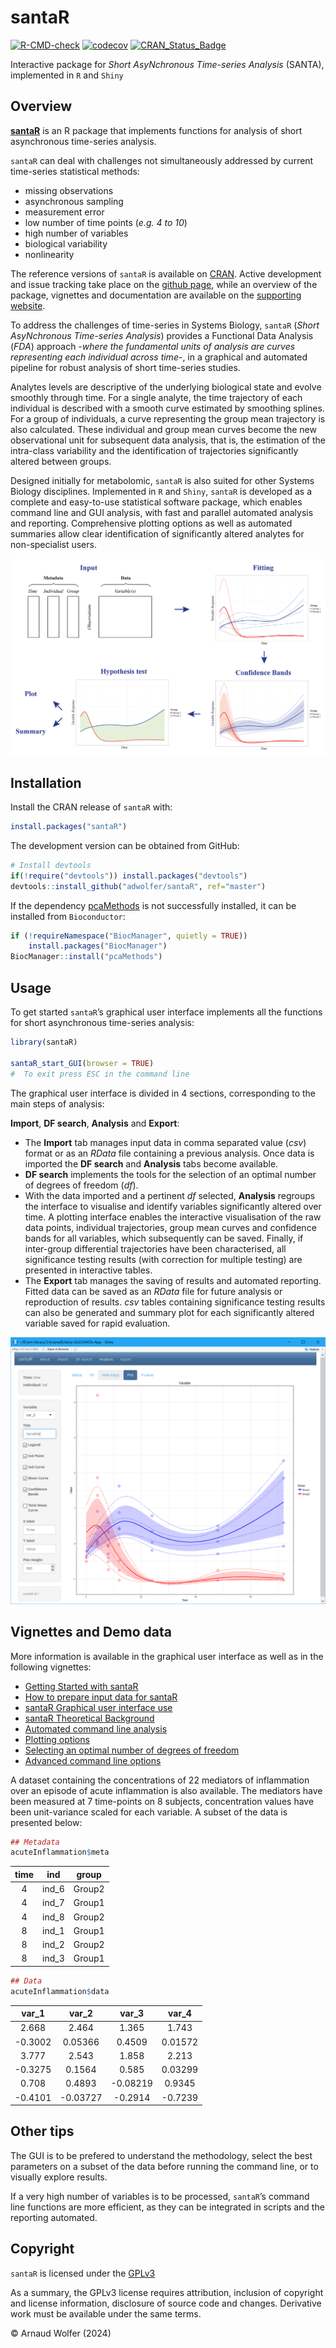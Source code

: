
# santaR
[![R-CMD-check](https://github.com/adwolfer/santaR/actions/workflows/R-CMD-check.yaml/badge.svg)](https://github.com/adwolfer/santaR/actions/workflows/R-CMD-check.yaml)
[![codecov](https://codecov.io/gh/adwolfer/santaR/branch/master/graph/badge.svg)](https://app.codecov.io/gh/adwolfer/santaR/branch/master)
[![CRAN\_Status\_Badge](http://www.r-pkg.org/badges/version/santaR)](https://cran.r-project.org/package=santaR)

Interactive package for *Short AsyNchronous Time-series Analysis*
(SANTA), implemented in `R` and `Shiny`

## Overview


[**santaR**](https://adwolfer.github.io/santaR/) is an R package that implements functions for analysis of short asynchronous time-series analysis.

`santaR` can deal with challenges not simultaneously addressed by current time-series statistical methods:
 - missing observations
 - asynchronous sampling
 - measurement error
 - low number of time points (*e.g. 4 to 10*)
 - high number of variables
 - biological variability
 - nonlinearity
 
The reference versions of `santaR` is available on [CRAN](https://cran.r-project.org/package=santaR).
Active development and issue tracking take place on the [github page](https://github.com/adwolfer/santaR/tree/master), while an overview of the package, vignettes and documentation are available on the [supporting website](https://adwolfer.github.io/santaR/).

To address the challenges of time-series in Systems Biology, `santaR` (*Short AsyNchronous Time-series
Analysis*) provides a Functional Data Analysis (*FDA*) approach -*where
the fundamental units of analysis are curves representing each
individual across time*-, in a graphical and automated pipeline for
robust analysis of short time-series studies.

Analytes levels are descriptive of the underlying biological state and
evolve smoothly through time. For a single analyte, the time trajectory
of each individual is described with a smooth curve estimated by
smoothing splines. For a group of individuals, a curve representing the
group mean trajectory is also calculated. These individual and group
mean curves become the new observational unit for subsequent data
analysis, that is, the estimation of the intra-class variability and the
identification of trajectories significantly altered between groups.

Designed initially for metabolomic, `santaR` is also suited for other
Systems Biology disciplines. Implemented in `R` and `Shiny`, `santaR` is
developed as a complete and easy-to-use statistical software package,
which enables command line and GUI analysis, with fast and parallel
automated analysis and reporting. Comprehensive plotting options as well
as automated summaries allow clear identification of significantly
altered analytes for non-specialist users.

![](man/figures/santaR-approach.jpg)

## Installation

Install the CRAN release of `santaR` with:

``` r
install.packages("santaR")
```

The development version can be obtained from GitHub:

``` r
# Install devtools
if(!require("devtools")) install.packages("devtools")
devtools::install_github("adwolfer/santaR", ref="master")
```

If the dependency [pcaMethods](https://www.bioconductor.org/packages/release/bioc/html/pcaMethods.html) is not successfully installed, it can be installed from `Bioconductor`:
 
``` r
if (!requireNamespace("BiocManager", quietly = TRUE))
    install.packages("BiocManager")
BiocManager::install("pcaMethods")
```

## Usage

To get started `santaR`’s graphical user interface implements all the
functions for short asynchronous time-series analysis:

``` r
library(santaR)

santaR_start_GUI(browser = TRUE)
#  To exit press ESC in the command line
```

The graphical user interface is divided in 4 sections, corresponding to
the main steps of analysis:

**Import**, **DF search**, **Analysis** and **Export**:

  - The **Import** tab manages input data in comma separated value
    (*csv*) format or as an *RData* file containing a previous analysis.
    Once data is imported the **DF search** and **Analysis** tabs become
    available.
  - **DF search** implements the tools for the selection of an optimal
    number of degrees of freedom (*df*).
  - With the data imported and a pertinent *df* selected, **Analysis**
    regroups the interface to visualise and identify variables
    significantly altered over time. A plotting interface enables the
    interactive visualisation of the raw data points, individual
    trajectories, group mean curves and confidence bands for all
    variables, which subsequently can be saved. Finally, if inter-group
    differential trajectories have been characterised, all significance
    testing results (with correction for multiple testing) are presented
    in interactive tables.
  - The **Export** tab manages the saving of results and automated
    reporting. Fitted data can be saved as an *RData* file for future
    analysis or reproduction of results. *csv* tables containing
    significance testing results can also be generated and summary plot
    for each significantly altered variable saved for rapid evaluation.

![](man/figures/README-example-1.png)

## Vignettes and Demo data

More information is available in the graphical user interface as well as
in the following vignettes:

  - [Getting Started with
    santaR](https://adwolfer.github.io/santaR/articles/getting-started.html)
  - [How to prepare input data for
    santaR](https://adwolfer.github.io/santaR/articles/prepare-input-data.html)
  - [santaR Graphical user interface use](https://adwolfer.github.io/santaR/articles/santaR-GUI.html)
  - [santaR Theoretical
    Background](https://adwolfer.github.io/santaR/articles/theoretical-background.html)
  - [Automated command line
    analysis](https://adwolfer.github.io/santaR/articles/automated-command-line.html)
  - [Plotting
    options](https://adwolfer.github.io/santaR/articles/plotting-options.html)
  - [Selecting an optimal number of degrees of
    freedom](https://adwolfer.github.io/santaR/articles/selecting-optimal-df.html)
  - [Advanced command line
    options](https://adwolfer.github.io/santaR/articles/advanced-command-line-functions.html)

A dataset containing the concentrations of 22 mediators of inflammation
over an episode of acute inflammation is also available. The mediators
have been measured at 7 time-points on 8 subjects, concentration values
have been unit-variance scaled for each variable. A subset of the data
is presented below:

``` r
## Metadata
acuteInflammation$meta
```

| time |  ind   | group  |
| :--: | :----: | :----: |
|  4   | ind\_6 | Group2 |
|  4   | ind\_7 | Group1 |
|  4   | ind\_8 | Group2 |
|  8   | ind\_1 | Group1 |
|  8   | ind\_2 | Group2 |
|  8   | ind\_3 | Group1 |

``` r
## Data
acuteInflammation$data
```

|  var\_1  |  var\_2   |  var\_3   |  var\_4  |
| :------: | :-------: | :-------: | :------: |
|  2.668   |   2.464   |   1.365   |  1.743   |
| \-0.3002 |  0.05366  |  0.4509   | 0.01572  |
|  3.777   |   2.543   |   1.858   |  2.213   |
| \-0.3275 |  0.1564   |   0.585   | 0.03299  |
|  0.708   |  0.4893   | \-0.08219 |  0.9345  |
| \-0.4101 | \-0.03727 | \-0.2914  | \-0.7239 |

## Other tips

The GUI is to be prefered to understand the methodology, select the best
parameters on a subset of the data before running the command line, or
to visually explore results.

If a very high number of variables is to be processed, `santaR`’s
command line functions are more efficient, as they can be integrated in
scripts and the reporting automated.

## Copyright

`santaR` is licensed under the
[GPLv3](https://choosealicense.com/licenses/gpl-3.0/)

As a summary, the GPLv3 license requires attribution, inclusion of
copyright and license information, disclosure of source code and
changes. Derivative work must be available under the same terms.

© Arnaud Wolfer (2024)

